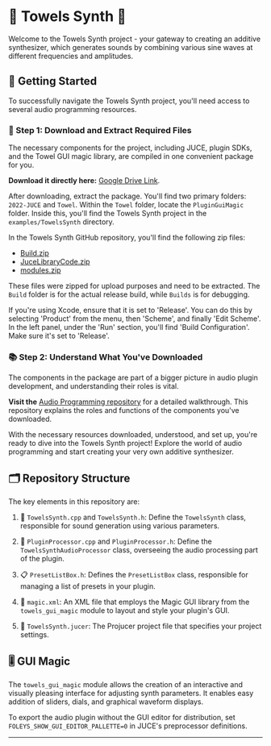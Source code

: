 # 🎹 Towels Synth 🎵

Welcome to the Towels Synth project - your gateway to creating an additive synthesizer, which generates sounds by combining various sine waves at different frequencies and amplitudes. 

## 🚀 Getting Started

To successfully navigate the Towels Synth project, you'll need access to several audio programming resources. 

### 💽 Step 1: Download and Extract Required Files

The necessary components for the project, including JUCE, plugin SDKs, and the Towel GUI magic library, are compiled in one convenient package for you. 

**Download it directly here:** [Google Drive Link](https://drive.google.com/drive/folders/1UHS2dEdoqs9llrbmAJpZKOx0uynsae-M?usp=sharing).

After downloading, extract the package. You'll find two primary folders: `2022-JUCE` and `Towel`. Within the `Towel` folder, locate the `PluginGuiMagic` folder. Inside this, you'll find the Towels Synth project in the `examples/TowelsSynth` directory.

In the Towels Synth GitHub repository, you'll find the following zip files:

- [Build.zip](https://github.com/towelWet/TowelsSynth/blob/main/Build.zip)
- [JuceLibraryCode.zip](https://github.com/towelWet/TowelsSynth/blob/main/JuceLibraryCode.zip)
- [modules.zip](https://github.com/towelWet/TowelsSynth/blob/main/modules.zip)

These files were zipped for upload purposes and need to be extracted. The `Build` folder is for the actual release build, while `Builds` is for debugging.

If you're using Xcode, ensure that it is set to 'Release'. You can do this by selecting 'Product' from the menu, then 'Scheme', and finally 'Edit Scheme'. In the left panel, under the 'Run' section, you'll find 'Build Configuration'. Make sure it's set to 'Release'.

### 📚 Step 2: Understand What You've Downloaded

The components in the package are part of a bigger picture in audio plugin development, and understanding their roles is vital. 

**Visit the** [Audio Programming repository](https://github.com/towelWet/Audio-Programming) for a detailed walkthrough. This repository explains the roles and functions of the components you've downloaded.

With the necessary resources downloaded, understood, and set up, you're ready to dive into the Towels Synth project! Explore the world of audio programming and start creating your very own additive synthesizer.

## 🗂️ Repository Structure

The key elements in this repository are:

1. 🎼 `TowelsSynth.cpp` and `TowelsSynth.h`: Define the `TowelsSynth` class, responsible for sound generation using various parameters.
   
2. 🧠 `PluginProcessor.cpp` and `PluginProcessor.h`: Define the `TowelsSynthAudioProcessor` class, overseeing the audio processing part of the plugin.
   
3. 📋 `PresetListBox.h`: Defines the `PresetListBox` class, responsible for managing a list of presets in your plugin.
   
4. 📐 `magic.xml`: An XML file that employs the Magic GUI library from the `towels_gui_magic` module to layout and style your plugin's GUI.
   
5. 📝 `TowelsSynth.jucer`: The Projucer project file that specifies your project settings.

## 🎚️ GUI Magic

The `towels_gui_magic` module allows the creation of an interactive and visually pleasing interface for adjusting synth parameters. It enables easy addition of sliders, dials, and graphical waveform displays.

To export the audio plugin without the GUI editor for distribution, set `FOLEYS_SHOW_GUI_EDITOR_PALLETTE=0` in JUCE's preprocessor definitions.

---
